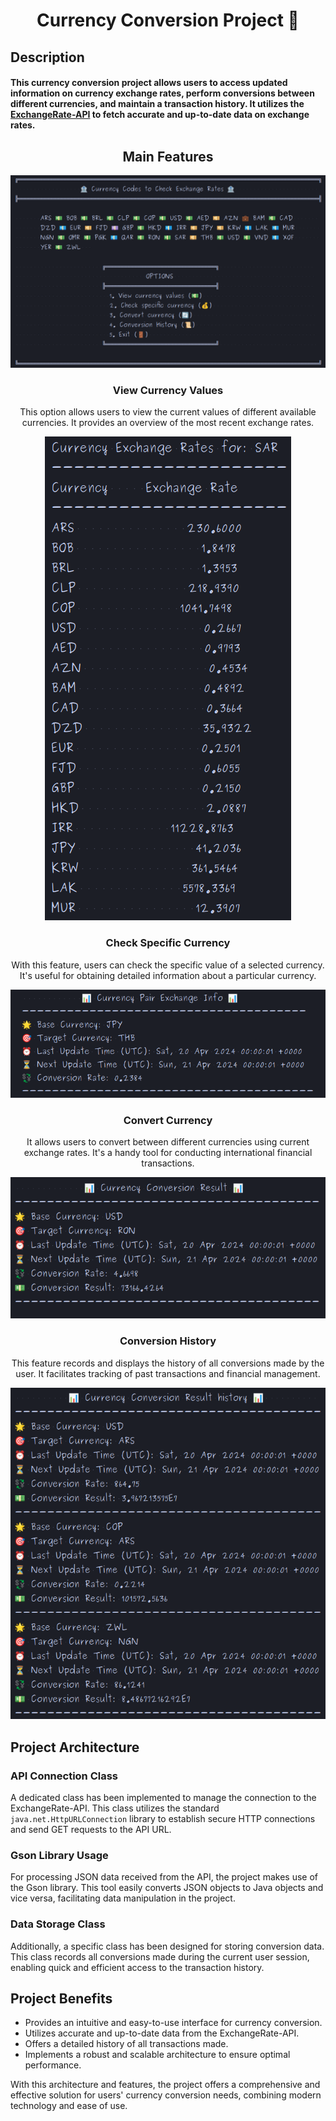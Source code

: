 <div align="center">
<h1>Currency Conversion Project 💱</h1>
</div>

<h2>

## Description

</h2>
<h4>

This currency conversion project allows users to access updated information on currency exchange rates, perform
conversions between different currencies, and maintain a transaction history. It utilizes
the [ExchangeRate-API](https://v6.exchangerate-api.com/v6/) to fetch accurate and up-to-date data on exchange rates.
</h4>

<div align="center">

## Main Features

![Menu](img/option_menu.png)

### View Currency Values

This option allows users to view the current values of different available currencies. It provides an overview of the
most recent exchange rates.

![Currency Exchange Rates](img/currency_exchange_rates.png)

### Check Specific Currency

With this feature, users can check the specific value of a selected currency. It's useful for obtaining detailed
information about a particular currency.

![Convert specific currency](img/currency_pair_exchange_info.png)

### Convert Currency

It allows users to convert between different currencies using current exchange rates. It's a handy tool for conducting
international financial transactions.

![Convert currency](img/currency_converter_result.png)

### Conversion History

This feature records and displays the history of all conversions made by the user. It facilitates tracking of past
transactions and financial management.

![Conversion History](img/conversion_result_history.png)

</div>

## Project Architecture

### API Connection Class

A dedicated class has been implemented to manage the connection to the ExchangeRate-API. This class utilizes the
standard `java.net.HttpURLConnection` library to establish secure HTTP connections and send GET requests to the API URL.

### Gson Library Usage

For processing JSON data received from the API, the project makes use of the Gson library. This tool easily converts
JSON objects to Java objects and vice versa, facilitating data manipulation in the project.

### Data Storage Class

Additionally, a specific class has been designed for storing conversion data. This class records all conversions made
during the current user session, enabling quick and efficient access to the transaction history.

## Project Benefits

- Provides an intuitive and easy-to-use interface for currency conversion.
- Utilizes accurate and up-to-date data from the ExchangeRate-API.
- Offers a detailed history of all transactions made.
- Implements a robust and scalable architecture to ensure optimal performance.

With this architecture and features, the project offers a comprehensive and effective solution for users' currency
conversion needs, combining modern technology and ease of use.
